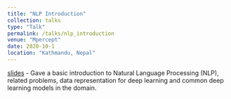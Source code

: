 ```yaml
---
title: "NLP Introduction"
collection: talks
type: "Talk"
permalink: /talks/nlp_introduction
venue: "Mpercept"
date: 2020-10-1
location: "Kathmandu, Nepal"
---
```


[slides](https://thapa-jeevan.github.io/files/NLP-Introduction.pdf) - Gave a basic introduction to Natural Language Processing (NLP), related problems, data representation for deep learning and common deep learning models in the domain.
